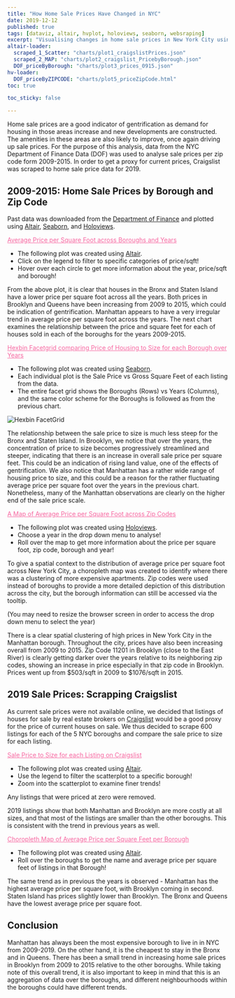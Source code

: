 ```yaml
---
title: "How Home Sale Prices Have Changed in NYC"
date: 2019-12-12
published: true
tags: [dataviz, altair, hvplot, holoviews, seaborn, websraping]
excerpt: "Visualising changes in home sale prices in New York City using data from Craigslist and the NYC Department of Finance. "
altair-loader:
  scraped_1_Scatter: "charts/plot1_craigslistPrices.json"
  scraped_2_MAP: "charts/plot2_craigslist_PricebyBorough.json"
  DOF_priceByBorough: "charts/plot3_prices_0915.json"
hv-loader:
  DOF_priceByZIPCODE: "charts/plot5_priceZipCode.html"
toc: true

toc_sticky: false

---
```


Home sale prices are a good indicator of gentrification as demand for housing in those areas increase and new developments are constructed. The amenities in these areas are also likely to improve, once again driving up sale prices. For the purpose of this analysis, data from the NYC Department of Finance Data (DOF) was used to analyse sale prices per zip code form 2009-2015. In order to get a proxy for current prices, Craigslist was scraped to home sale price data for 2019. 

## 2009-2015: Home Sale Prices by Borough and Zip Code

Past data was downloaded from the [Department of Finance]("https://data.cityofnewyork.us/City-Government/NYC-Citywide-Annualized-Calendar-Sales-Update/w2pb-icbu") and plotted using [Altair](https://altair-viz.github.io), [Seaborn](https://seaborn.pydata.org/index.html), and [Holoviews](https://hvplot.pyviz.org/). 

<u style="color: #f768a1"> Average Price per Square Foot across Boroughs and Years</u>
- The following plot was created using [Altair](https://altair-viz.github.io).
- Click on the legend to filter to specific categories of price/sqft! 
- Hover over each circle to get more information about the year, price/sqft and borough! 

<div id="DOF_priceByBorough"></div>

From the above plot, it is clear that houses in the Bronx and Staten Island have a lower price per square foot across all the years. Both prices in Brooklyn and Queens have been increasing from 2009 to 2015, which could be indication of gentrification. Manhattan appears to have a very irregular trend in average price per square foot across the years. The next chart examines the relationship between the price and square feet for each of houses sold in each of the boroughs for the years 2009-2015. 

<u style="color: #f768a1">Hexbin Facetgrid comparing Price of Housing to Size for each Borough over Years</u>
- The following plot was created using [Seaborn](https://seaborn.pydata.org/index.html). 
- Each individual plot is the Sale Price vs Gross Square Feet of each listing from the data. 
- The entire facet grid shows the Boroughs (Rows) vs Years (Columns), and the same color scheme for the Boroughs is followed as from the previous chart. 

![Hexbin FacetGrid]({{site.url}}{{site.baseurl}}/assets/images/plot4_Size_to_price_ByBoroughYear.png)

The relationship between the sale price to size is much less steep for the Bronx and Staten Island. In Brooklyn, we notice that over the years, the concentration of price to size becomes progressively streamlined and steeper, indicating that there is an increase in overall sale price per square feet. This could be an indication of rising land value, one of the effects of gentrification. We also notice that Manhattan has a rather wide range of housing price to size, and this could be a reason for the rather fluctuating average price per square foot over the years in the previous chart. Nonetheless, many of the Manhattan observations are clearly on the higher end of the sale price scale. 

<u style="color: #f768a1">A Map of Average Price per Square Foot across Zip Codes</u>
- The following plot was created using [Holoviews](https://hvplot.pyviz.org/). 
- Choose a year in the drop down menu to analyse!
- Roll over the map to get more information about the price per square foot, zip code, borough and year! 

To give a spatial context to the distribution of average price per square foot across New York City, a choropleth map was created to identify where there was a clustering of more expensive apartments. Zip codes were used instead of boroughs to provide a more detailed depiction of this distribution across the city, but the borough information can still be accessed via the tooltip. 

(You may need to resize the browser screen in order to access the drop down menu to select the year)

<div id="DOF_priceByZIPCODE"></div>

There is a clear spatial clustering of high prices in New York City in the Manhattan borough. Throughout the city, prices have also been increasing overall from 2009 to 2015. Zip Code 11201 in Brooklyn (close to the East River) is clearly getting darker over the years relative to its neighboring zip codes, showing an increase in price especially in that zip code in Brooklyn. Prices went up from $503/sqft in 2009 to $1076/sqft in 2015. 

## 2019 Sale Prices: Scrapping Craigslist 

As current sale prices were not available online, we decided that listings of houses for sale by real estate brokers on [Craigslist](https://newyork.craigslist.org/search/reb?) would be a good proxy for the price of current houses on sale. We thus decided to scrape 600 listings for each of the 5 NYC boroughs and compare the sale price to size for each listing. 

<u style="color: #f768a1">Sale Price to Size for each Listing on Craigslist</u>
- The following plot was created using [Altair](https://altair-viz.github.io).
- Use the legend to filter the scatterplot to a specific borough! 
- Zoom into the scatterplot to examine finer trends! 

Any listings that were priced at zero were removed. 

<div id="scraped_1_Scatter"></div>

2019 listings show that both Manhattan and Brooklyn are more costly at all sizes, and that most of the listings are smaller than the other boroughs. This is consistent with the trend in previous years as well. 

<u style="color: #f768a1">Choropleth Map of Average Price per Square Feet per Borough</u>
- The following plot was created using [Altair](https://altair-viz.github.io).
- Roll over the boroughs to get the name and average price per square feet of listings in that Borough!

<div id="scraped_2_MAP"></div>

The same trend as in previous the years is observed - Manhattan has the highest average price per square foot, with Brooklyn coming in second. Staten Island has prices slightly lower than Brooklyn. The Bronx and Queens have the lowest average price per square foot. 

## Conclusion 

Manhattan has always been the most expensive borough to live in in NYC from 2009-2019. On the other hand, it is the cheapest to stay in the Bronx and in Queens. There has been a small trend in increasing home sale prices in Brooklyn from 2009 to 2015 relative to the other boroughs. While taking note of this overall trend, it is also important to keep in mind that this is an aggregation of data over the boroughs, and different neighbourhoods within the boroughs could have different trends. 